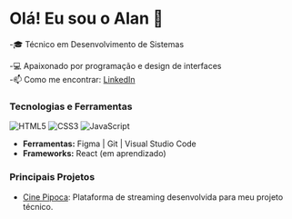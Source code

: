 # Olá! Eu sou o Alan 👋
-🎓 Técnico em Desenvolvimento de Sistemas 

-💻 Apaixonado por programação e design de interfaces  
-📫 Como me encontrar: [LinkedIn](https://www.linkedin.com/in/alan-cirqueira-03a4a72ab/)  

### Tecnologias e Ferramentas
![HTML5](https://img.shields.io/badge/-HTML5-E34F26?logo=html5&logoColor=fff)
![CSS3](https://img.shields.io/badge/-CSS3-1572B6?logo=css3&logoColor=fff)
![JavaScript](https://img.shields.io/badge/-JavaScript-F7DF1E?logo=javascript&logoColor=fff)

- **Ferramentas:** Figma | Git | Visual Studio Code
- **Frameworks:** React (em aprendizado)

### Principais Projetos
- [Cine Pipoca](https://github.com/Alan1755/cine-pipoca): Plataforma de streaming desenvolvida para meu projeto técnico.


